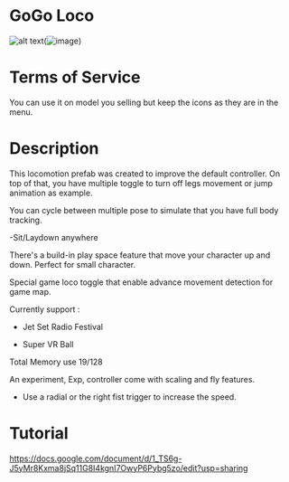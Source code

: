 # GoGo Loco

![alt text](https://media.discordapp.net/attachments/974136857170419772/977669230549958656/icon_Go_Loco.png)(![image](https://user-images.githubusercontent.com/45869735/169668295-d14c274b-9494-4f52-b196-68e75561bd92.png))


# Terms of Service

You can use it on model you selling but keep the icons as they are in the menu.

# Description

This locomotion prefab was created to improve the default controller. On top of that, you have multiple toggle to turn off legs movement or jump animation as example.

You can cycle between multiple pose to simulate that you have full body tracking.

-Sit/Laydown anywhere

There's a build-in play space feature that move your character up and down. Perfect for small character.

Special game loco toggle that enable advance movement detection for game map.

Currently support :

- Jet Set Radio Festival

- Super VR Ball

Total Memory use 19/128


An experiment, Exp, controller come with scaling and fly features.

- Use a radial or the right fist trigger to increase the speed.

# Tutorial 

https://docs.google.com/document/d/1_TS6g-J5yMr8Kxma8jSq11G8I4kgnI7OwyP6Pybg5zo/edit?usp=sharing
